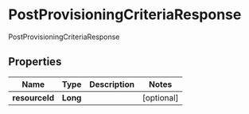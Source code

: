 

# PostProvisioningCriteriaResponse

PostProvisioningCriteriaResponse
## Properties

Name | Type | Description | Notes
------------ | ------------- | ------------- | -------------
**resourceId** | **Long** |  |  [optional]



